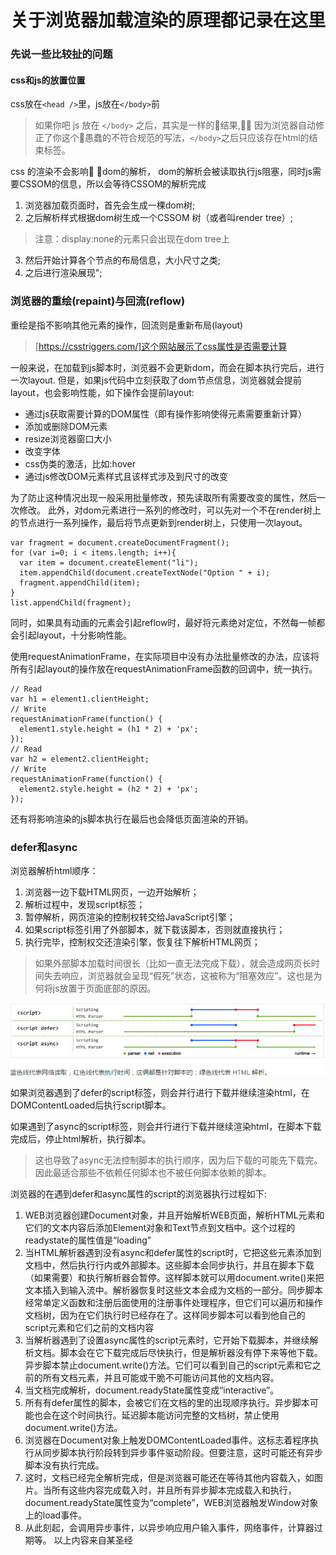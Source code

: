 # 关于浏览器加载渲染的原理都记录在这里

### 先说一些比较扯的问题

#### css和js的放置位置

css放在`<head />`里，js放在`</body>`前

> 如果你吧 js 放在 `</body>` 之后，其实是一样的结果, 因为浏览器自动修正了你这个愚蠢的不符合规范的写法，`</body>`之后只应该存在html的结束标签。

css 的渲染不会影响 dom的解析， dom的解析会被读取执行js阻塞，同时js需要CSSOM的信息，所以会等待CSSOM的解析完成

1. 浏览器加载页面时，首先会生成一棵dom树;
2. 之后解析样式根据dom树生成一个CSSOM 树（或者叫render tree）;

> 注意：display:none的元素只会出现在dom tree上

3. 然后开始计算各个节点的布局信息，大小尺寸之类;
4. 之后进行渲染展现";

### 浏览器的重绘(repaint)与回流(reflow)

重绘是指不影响其他元素的操作，回流则是重新布局(layout)

>[https://csstriggers.com/]这个网站展示了css属性是否需要计算

一般来说，在加载到js脚本时，浏览器不会更新dom，而会在脚本执行完后，进行一次layout.
但是，如果js代码中立刻获取了dom节点信息，浏览器就会提前layout，也会影响性能，如下操作会提前layout:

- 通过js获取需要计算的DOM属性（即有操作影响使得元素需要重新计算）
- 添加或删除DOM元素
- resize浏览器窗口大小
- 改变字体
- css伪类的激活，比如:hover
- 通过js修改DOM元素样式且该样式涉及到尺寸的改变

为了防止这种情况出现一般采用批量修改，预先读取所有需要改变的属性，然后一次修改。
此外，对dom元素进行一系列的修改时，可以先对一个不在render树上的节点进行一系列操作，最后将节点更新到render树上，只使用一次layout。

    var fragment = document.createDocumentFragment();  
    for (var i=0; i < items.length; i++){  
      var item = document.createElement("li");
      item.appendChild(document.createTextNode("Option " + i);
      fragment.appendChild(item);
    }
    list.appendChild(fragment);  

同时，如果具有动画的元素会引起reflow时，最好将元素绝对定位，不然每一帧都会引起layout，十分影响性能。

使用requestAnimationFrame，在实际项目中没有办法批量修改的办法，应该将所有引起layout的操作放在requestAnimationFrame函数的回调中，统一执行。

    // Read
    var h1 = element1.clientHeight;
    // Write
    requestAnimationFrame(function() {  
      element1.style.height = (h1 * 2) + 'px';
    });
    // Read
    var h2 = element2.clientHeight;
    // Write
    requestAnimationFrame(function() {  
      element2.style.height = (h2 * 2) + 'px';
    });

还有将影响渲染的js脚本执行在最后也会降低页面渲染的开销。

### defer和async

浏览器解析html顺序：

1. 浏览器一边下载HTML网页，一边开始解析；
2. 解析过程中，发现script标签；
3. 暂停解析，网页渲染的控制权转交给JavaScript引擎；
4. 如果script标签引用了外部脚本，就下载该脚本，否则就直接执行；
5. 执行完毕，控制权交还渲染引擎，恢复往下解析HTML网页；

>如果外部脚本加载时间很长（比如一直无法完成下载），就会造成网页长时间失去响应，浏览器就会呈现“假死”状态，这被称为“阻塞效应”。这也是为何将js放置于页面底部的原因。

![img](../img/2017031301.png)

如果浏览器遇到了defer的script标签，则会并行进行下载并继续渲染html，在DOMContentLoaded后执行script脚本。

如果遇到了async的script标签，则会并行进行下载并继续渲染html，在脚本下载完成后，停止html解析，执行脚本。

>这也导致了async无法控制脚本的执行顺序，因为后下载的可能先下载完。因此最适合那些不依赖任何脚本也不被任何脚本依赖的脚本。

浏览器的在遇到defer和async属性的script的浏览器执行过程如下:

1. WEB浏览器创建Document对象，并且开始解析WEB页面，解析HTML元素和它们的文本内容后添加Element对象和Text节点到文档中。这个过程的readystate的属性值是“loading”
2. 当HTML解析器遇到没有async和defer属性的script时，它把这些元素添加到文档中，然后执行行内或外部脚本。这些脚本会同步执行，并且在脚本下载（如果需要）和执行解析器会暂停。这样脚本就可以用document.write()来把文本插入到输入流中。解析器恢复时这些文本会成为文档的一部分。同步脚本经常单定义函数和注册后面使用的注册事件处理程序，但它们可以遍历和操作文档树，因为在它们执行时已经存在了。这样同步脚本可以看到他自己的script元素和它们之前的文档内容
3. 当解析器遇到了设置async属性的script元素时，它开始下载脚本，并继续解析文档。脚本会在它下载完成后尽快执行，但是解析器没有停下来等他下载。异步脚本禁止document.write()方法。它们可以看到自己的script元素和它之前的所有文档元素，并且可能或干脆不可能访问其他的文档内容。
4. 当文档完成解析，document.readyState属性变成“interactive”。
5. 所有有defer属性的脚本，会被它们在文档的里的出现顺序执行。异步脚本可能也会在这个时间执行。延迟脚本能访问完整的文档树，禁止使用document.write()方法。
6. 浏览器在Document对象上触发DOMContentLoaded事件。这标志着程序执行从同步脚本执行阶段转到异步事件驱动阶段。但要注意，这时可能还有异步脚本没有执行完成。
7. 这时，文档已经完全解析完成，但是浏览器可能还在等待其他内容载入，如图片。当所有这些内容完成载入时，并且所有异步脚本完成载入和执行，document.readyState属性变为“complete”，WEB浏览器触发Window对象上的load事件。
8. 从此刻起，会调用异步事件，以异步响应用户输入事件，网络事件，计算器过期等。
以上内容来自某圣经







